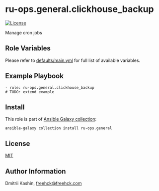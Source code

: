 ru-ops.general.clickhouse_backup
=========

[![License](https://img.shields.io/badge/license-MIT%20License-brightgreen.svg)](https://opensource.org/licenses/MIT)

Manage cron jobs

Role Variables
--------------

Please refer to [defaults/main.yml](./defaults/main.yml) for full list of available variables.


Example Playbook
----------------

```
- role: ru-ops.general.clickhouse_backup
# TODO: extend example
```

Install
-------

This role is part of [Ansible Galaxy collection](https://galaxy.ansible.com/ru-ops/general):

`ansible-galaxy collection install ru-ops.general`

License
-------
[MIT](./LICENSE)

Author Information
------------------
Dmitrii Kashin, <freehck@freehck.com>
